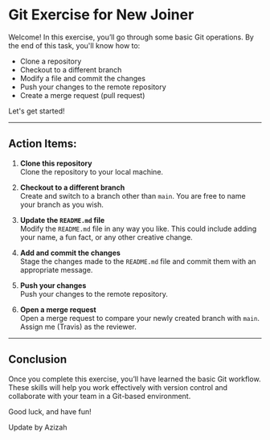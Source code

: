 # Git Exercise for New Joiner

Welcome! In this exercise, you’ll go through some basic Git operations. By the end of this task, you'll know how to:

- Clone a repository
- Checkout to a different branch
- Modify a file and commit the changes
- Push your changes to the remote repository
- Create a merge request (pull request)

Let's get started!

---

## Action Items:

1. **Clone this repository**  
   Clone the repository to your local machine.

2. **Checkout to a different branch**  
   Create and switch to a branch other than `main`. You are free to name your branch as you wish.

3. **Update the `README.md` file**  
   Modify the `README.md` file in any way you like. This could include adding your name, a fun fact, or any other creative change.

4. **Add and commit the changes**  
   Stage the changes made to the `README.md` file and commit them with an appropriate message.

5. **Push your changes**  
   Push your changes to the remote repository.

6. **Open a merge request**  
   Open a merge request to compare your newly created branch with `main`. Assign me (Travis) as the reviewer.

---

## Conclusion

Once you complete this exercise, you’ll have learned the basic Git workflow. These skills will help you work effectively with version control and collaborate with your team in a Git-based environment. 

Good luck, and have fun!

Update by Azizah

